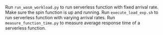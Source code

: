 Run `run_wasm_workload.py` to run serverless function with fixed arrival rate. Make sure the spin function is up and running.
Run `execute_load_exp.sh` to run serverless function with varying arrival rates.
Run `measure_function_time.py` to measure average response time of a serverless function.
